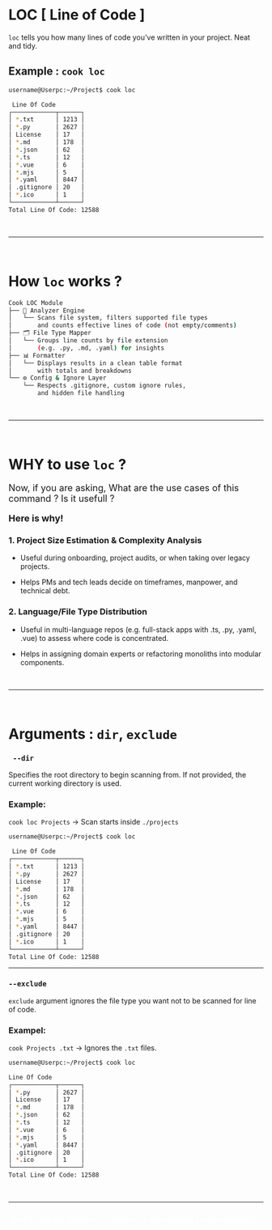 <h1> LOC [ Line of Code ]</h1>

```loc``` tells you how many lines of code you’ve written in your project. Neat and tidy.

## Example : ```cook loc```
```bash
username@Userpc:~/Project$ cook loc

 Line Of Code     
┌────────────┬──────┐
│ *.txt      │ 1213 │
│ *.py       │ 2627 │
│ License    │ 17   │
│ *.md       │ 178  │
│ *.json     │ 62   │
│ *.ts       │ 12   │
│ *.vue      │ 6    │
│ *.mjs      │ 5    │
│ *.yaml     │ 8447 │
│ .gitignore │ 20   │
│ *.ico      │ 1    │
└────────────┴──────┘
Total Line Of Code: 12588

```
<br>
<hr>
<br>

# How ```loc``` works ?
```bash
Cook LOC Module
├── 🧠 Analyzer Engine
│   └── Scans file system, filters supported file types
│       and counts effective lines of code (not empty/comments)
├── 🗂️ File Type Mapper
│   └── Groups line counts by file extension
│       (e.g. .py, .md, .yaml) for insights
├── 📊 Formatter
│   └── Displays results in a clean table format
│       with totals and breakdowns
└── ⚙️ Config & Ignore Layer
    └── Respects .gitignore, custom ignore rules,
        and hidden file handling
```
<br>
<hr>
<br>

# WHY to use ```loc``` ?

<p style=" font-size: 18px;" >Now, if you are asking, What are the use cases of this command ? Is it usefull ?
</p>

<p style="font-weight: bold; font-size: 18px;" >Here is why!</p>

### 1. Project Size Estimation & Complexity Analysis

* Useful during onboarding, project audits, or when taking over legacy projects.

* Helps PMs and tech leads decide on timeframes, manpower, and technical debt.




### 2. Language/File Type Distribution
* Useful in multi-language repos (e.g. full-stack apps with .ts, .py, .yaml, .vue) to assess where code is concentrated.

* Helps in assigning domain experts or refactoring monoliths into modular components.

<br>
<hr>
<br>

# Arguments : ```dir```, ```exclude```

### ``` --dir```
Specifies the root directory to begin scanning from.
If not provided, the current working directory is used.


### Example:
```cook loc Projects```
→ Scan starts inside ```./projects```

```bash
username@Userpc:~/Project$ cook loc

 Line Of Code     
┌────────────┬──────┐
│ *.txt      │ 1213 │
│ *.py       │ 2627 │
│ License    │ 17   │
│ *.md       │ 178  │
│ *.json     │ 62   │
│ *.ts       │ 12   │
│ *.vue      │ 6    │
│ *.mjs      │ 5    │
│ *.yaml     │ 8447 │
│ .gitignore │ 20   │
│ *.ico      │ 1    │
└────────────┴──────┘
Total Line Of Code: 12588

```

<hr>

### ```--exclude```
```exclude``` argument ignores the file type you want not to be scanned for line of code.



### Exampel:
 ```cook Projects .txt``` → Ignores the ```.txt``` files. 

 ```bash
username@Userpc:~/Project$ cook loc

 Line Of Code     
┌────────────┬──────┐
│ *.py       │ 2627 │
│ License    │ 17   │
│ *.md       │ 178  │
│ *.json     │ 62   │
│ *.ts       │ 12   │
│ *.vue      │ 6    │
│ *.mjs      │ 5    │
│ *.yaml     │ 8447 │
│ .gitignore │ 20   │
│ *.ico      │ 1    │
└────────────┴──────┘
Total Line Of Code: 12588

```
<br>
<hr>

<h3 align="center "style="color:white;">Don't take loc (Lines of Code) as a sole metric for productivity!</h3>
